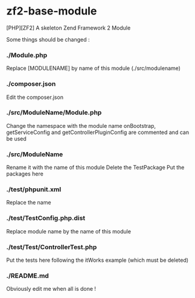 zf2-base-module
================

[PHP][ZF2] A skeleton Zend Framework 2 Module



Some things should be changed : 


### ./Module.php

Replace [MODULENAME] by name of this module  (./src/modulename)



### ./composer.json

Edit the composer.json



### ./src/ModuleName/Module.php

Change the namespace with the module name
onBootstrap, getServiceConfig and getControllerPluginConfig are commented and can be used


### ./src/ModuleName

Rename it with the name of this module
Delete the TestPackage
Put the packages here


### ./test/phpunit.xml

Replace the name


### ./test/TestConfig.php.dist

Replace module name by the name of this module



### ./test/Test/ControllerTest.php

Put the tests here following the itWorks example (which must be deleted)


### ./README.md

Obviously edit me when all is done !

